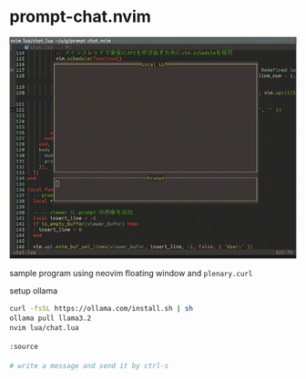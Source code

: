 # prompt-chat.nvim

![](./screenshot.gif)

sample program using neovim floating window and `plenary.curl`

setup ollama
```bash
curl -fsSL https://ollama.com/install.sh | sh
ollama pull llama3.2
nvim lua/chat.lua

:source

# write a message and send it by ctrl-s
```

